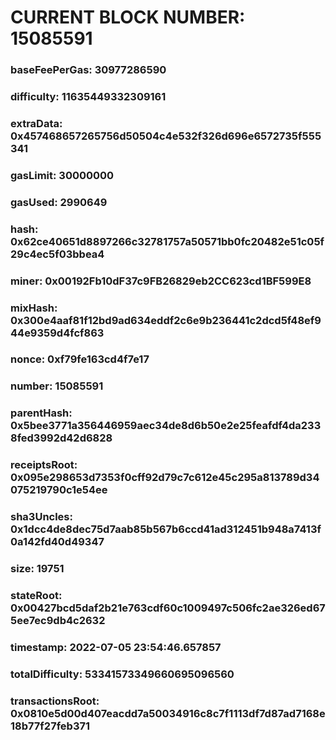 # CURRENT BLOCK NUMBER: 15085591

### baseFeePerGas: 30977286590
### difficulty: 11635449332309161
### extraData: 0x457468657265756d50504c4e532f326d696e6572735f555341
### gasLimit: 30000000
### gasUsed: 2990649
### hash: 0x62ce40651d8897266c32781757a50571bb0fc20482e51c05f29c4ec5f03bbea4
### miner: 0x00192Fb10dF37c9FB26829eb2CC623cd1BF599E8
### mixHash: 0x300e4aaf81f12bd9ad634eddf2c6e9b236441c2dcd5f48ef944e9359d4fcf863
### nonce: 0xf79fe163cd4f7e17
### number: 15085591
### parentHash: 0x5bee3771a356446959aec34de8d6b50e2e25feafdf4da2338fed3992d42d6828
### receiptsRoot: 0x095e298653d7353f0cff92d79c7c612e45c295a813789d34075219790c1e54ee
### sha3Uncles: 0x1dcc4de8dec75d7aab85b567b6ccd41ad312451b948a7413f0a142fd40d49347
### size: 19751
### stateRoot: 0x00427bcd5daf2b21e763cdf60c1009497c506fc2ae326ed675ee7ec9db4c2632
### timestamp: 2022-07-05 23:54:46.657857
### totalDifficulty: 53341573349660695096560
### transactionsRoot: 0x0810e5d00d407eacdd7a50034916c8c7f1113df7d87ad7168e18b77f27feb371
